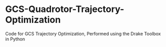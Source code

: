 # GCS-Quadrotor-Trajectory-Optimization
Code for GCS Trajectory Optimization, Performed using the Drake Toolbox in Python

